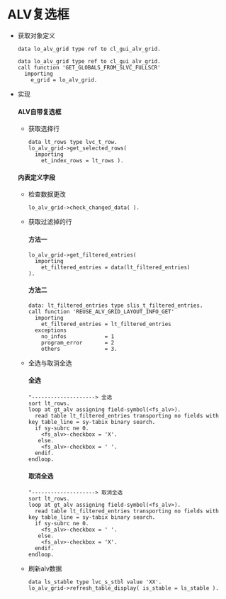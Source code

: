 # ALV复选框

- 获取对象定义

  <!-- tabs:start -->

  <!-- tab:OO ALV -->

  ```abap
  data lo_alv_grid type ref to cl_gui_alv_grid.
  ```

  <!-- tab:Function ALV -->

  ```abap
  data lo_alv_grid type ref to cl_gui_alv_grid.
  call function 'GET_GLOBALS_FROM_SLVC_FULLSCR'
    importing
      e_grid = lo_alv_grid.
  ```

  

  <!-- tabs:end -->

- 实现

  <!-- tabs:start -->

  #### **ALV自带复选框**

  - 获取选择行

    ```abap
    data lt_rows type lvc_t_row.
    lo_alv_grid->get_selected_rows(
      importing
        et_index_rows = lt_rows ).
    ```

  #### **内表定义字段**

  - 检查数据更改

    ```abap
    lo_alv_grid->check_changed_data( ).
    ```

  - 获取过滤掉的行

    <!-- tabs:start -->

    #### **方法一**

    ```abap
    lo_alv_grid->get_filtered_entries(
      importing
        et_filtered_entries = data(lt_filtered_entries)
    ).
    ```

    #### **方法二**

    ```abap
    data: lt_filtered_entries type slis_t_filtered_entries. 
    call function 'REUSE_ALV_GRID_LAYOUT_INFO_GET'
      importing
        et_filtered_entries = lt_filtered_entries
      exceptions
        no_infos            = 1
        program_error       = 2
        others              = 3.
    ```

    <!-- tabs:end -->

  - 全选与取消全选

    <!-- tabs:start -->

    #### **全选**

    ```abap
    "--------------------> 全选
    sort lt_rows.
    loop at gt_alv assigning field-symbol(<fs_alv>).
      read table lt_filtered_entries transporting no fields with key table_line = sy-tabix binary search.
      if sy-subrc ne 0.
        <fs_alv>-checkbox = 'X'.
       else.
        <fs_alv>-checkbox = ' '.
      endif.
    endloop.
    ```

    #### **取消全选**

    ```abap
    "--------------------> 取消全选
    sort lt_rows.
    loop at gt_alv assigning field-symbol(<fs_alv>).
      read table lt_filtered_entries transporting no fields with key table_line = sy-tabix binary search.
      if sy-subrc ne 0.
        <fs_alv>-checkbox = ' '.
       else.
        <fs_alv>-checkbox = 'X'.
      endif.
    endloop.
    ```

    <!-- tabs:end -->

  - 刷新alv数据

    ```abap
    data ls_stable type lvc_s_stbl value 'XX'.
    lo_alv_grid->refresh_table_display( is_stable = ls_stable ).
    ```

  <!-- tabs:end -->
